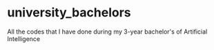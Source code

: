 # university_bachelors
All the codes that I have done during my 3-year bachelor's of Artificial Intelligence
